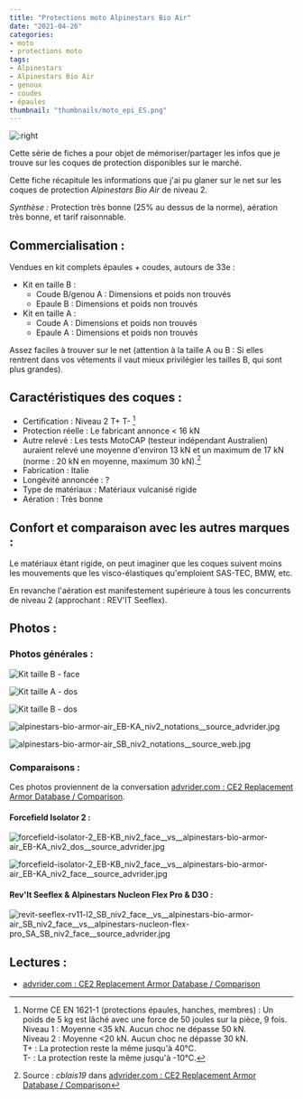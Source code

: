 ```yaml
---
title: "Protections moto Alpinestars Bio Air"
date: "2021-04-26"
categories: 
- moto
- protections moto
tags:
- Alpinestars
- Alpinestars Bio Air
- genoux
- coudes
- épaules
thumbnail: "thumbnails/moto_epi_ES.png"
---
```


![:right](alpinestars-bio-armor-air_EB-KA_niv2_face__vs__alpinestars-bio-armor-air_SB_niv2_face.jpg)

Cette série de fiches a pour objet de mémoriser/partager les infos que je trouve sur les coques de protection disponibles sur le marché.

Cette fiche récapitule les informations que j'ai pu glaner sur le net sur les coques de protection _Alpinestars Bio Air_ de niveau 2.

_Synthèse :_ Protection très bonne (25% au dessus de la norme), aération très bonne, et tarif raisonnable.


Commercialisation :
-------------------

Vendues en kit complets épaules + coudes, autours de 33e :

- Kit en taille B :
    - Coude B/genou A : Dimensions et poids non trouvés
    - Epaule B : Dimensions et poids non trouvés
- Kit en taille A :
    - Coude A : Dimensions et poids non trouvés
    - Epaule A : Dimensions et poids non trouvés

Assez faciles à trouver sur le net (attention à la taille A ou B : Si elles rentrent dans vos vêtements il vaut mieux privilégier les tailles B, qui sont plus grandes).

Caractéristiques des coques :
-----------------------------

- Certification : Niveau 2 T+ T- [^1]
- Protection réelle : Le fabricant annonce < 16 kN
- Autre relevé : Les tests MotoCAP (testeur indépendant Australien) auraient relevé une moyenne d'environ 13 kN et un maximum de 17 kN (norme : 20 kN en moyenne, maximum 30 kN).[^2] 
- Fabrication : Italie
- Longévité annoncée : ?
- Type de matériaux : Matériaux vulcanisé rigide
- Aération : Très bonne


Confort et comparaison avec les autres marques : 
------------------------------------------------

Le matériaux étant rigide, on peut imaginer que les coques suivent moins les mouvements que les visco-élastiques qu'emploient SAS-TEC, BMW, etc.

En revanche l'aération est manifestement supérieure à tous les concurrents de niveau 2 (approchant : REV'IT Seeflex).


Photos :
--------

### Photos générales :

![Kit taille B - face](alpinestars-bio-armor-air_EB-KA_niv2_face__vs__alpinestars-bio-armor-air_SB_niv2_face.jpg)

![Kit taille A - dos](alpinestars-bio-armor-air_EA_niv2_dos__vs__alpinestars-bio-armor-air_SA_niv2_dos.jpg)

![Kit taille B - dos](alpinestars-bio-armor-air_EB-KA_niv2_dos__vs__alpinestars-bio-armor-air_SB_niv2_dos.jpg)

![alpinestars-bio-armor-air_EB-KA_niv2_notations__source_advrider.jpg](alpinestars-bio-armor-air_EB-KA_niv2_notations__source_advrider.jpg)

![alpinestars-bio-armor-air_SB_niv2_notations__source_web.jpg](alpinestars-bio-armor-air_SB_niv2_notations__source_web.jpg)



### Comparaisons :

Ces photos proviennent de la conversation [advrider.com : CE2 Replacement Armor Database / Comparison](https://advrider.com/f/threads/ce2-replacement-armor-database-comparison.1466522/).


#### Forcefield Isolator 2 :

![forcefield-isolator-2_EB-KB_niv2_face__vs__alpinestars-bio-armor-air_EB-KA_niv2_dos__source_advrider.jpg](forcefield-isolator-2_EB-KB_niv2_face__vs__alpinestars-bio-armor-air_EB-KA_niv2_dos__source_advrider.jpg)

![forcefield-isolator-2_EB-KB_niv2_face__vs__alpinestars-bio-armor-air_EB-KA_niv2_face__source_advrider.jpg](forcefield-isolator-2_EB-KB_niv2_face__vs__alpinestars-bio-armor-air_EB-KA_niv2_face__source_advrider.jpg)


#### Rev'It Seeflex & Alpinestars Nucleon Flex Pro & D3O :

![revit-seeflex-rv11-l2_SB_niv2_face__vs__alpinestars-bio-armor-air_SB_niv2_face__vs__alpinestars-nucleon-flex-pro_SA_SB_niv2_face__source_advrider.jpg](revit-seeflex-rv11-l2_SB_niv2_face__vs__alpinestars-bio-armor-air_SB_niv2_face__vs__alpinestars-nucleon-flex-pro_SA_SB_niv2_face__source_advrider.jpg)


Lectures :
----------

- [advrider.com : CE2 Replacement Armor Database / Comparison](https://advrider.com/f/threads/ce2-replacement-armor-database-comparison.1466522/)


[^1]: Norme CE EN 1621-1 (protections épaules, hanches, membres) : Un poids de 5 kg est lâché avec une force de 50 joules sur la pièce, 9 fois.<br />
Niveau 1 : Moyenne <35 kN. Aucun choc ne dépasse 50 kN.<br />
Niveau 2 : Moyenne <20 kN. Aucun choc ne dépasse 30 kN.<br />
T+ : La protection reste la même jusqu'à 40°C.<br />
T- : La protection reste la même jusqu'à -10°C.

[^2]: Source : _cblais19_ dans [advrider.com : CE2 Replacement Armor Database / Comparison](https://advrider.com/f/threads/ce2-replacement-armor-database-comparison.1466522/)